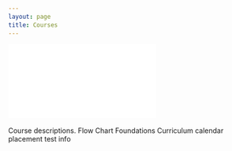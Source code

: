 ```yaml
---
layout: page
title: Courses
---
```


![Flow Chart of Computer Science Courses for 2017-18](/docs/FlowCS1718.pdf)

Course descriptions.
Flow Chart
Foundations Curriculum
calendar 
placement test info

